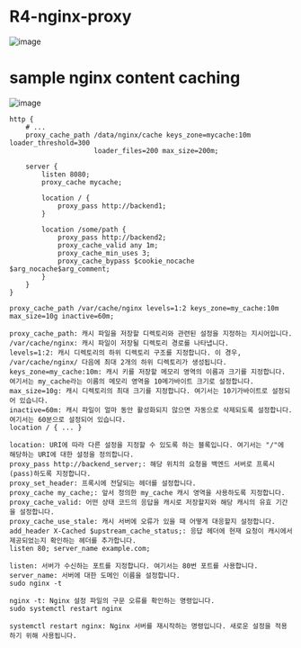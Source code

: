 # R4-nginx-proxy
![image](https://github.com/be01-4nd-mini-project-TEAM1/R4-nginx-proxy/assets/148875683/d47d6b5e-23dd-4b91-8432-210d7f2d1896)


# sample nginx content caching

![image](https://github.com/be01-4nd-mini-project-TEAM1/R4-nginx-proxy/assets/125641153/6d56f3ed-ff5b-4ec5-aa3a-0bba8770c159)

```
http {
    # ...
    proxy_cache_path /data/nginx/cache keys_zone=mycache:10m loader_threshold=300
                     loader_files=200 max_size=200m;

    server {
        listen 8080;
        proxy_cache mycache;

        location / {
            proxy_pass http://backend1;
        }

        location /some/path {
            proxy_pass http://backend2;
            proxy_cache_valid any 1m;
            proxy_cache_min_uses 3;
            proxy_cache_bypass $cookie_nocache $arg_nocache$arg_comment;
        }
    }
}
```
```
proxy_cache_path /var/cache/nginx levels=1:2 keys_zone=my_cache:10m max_size=10g inactive=60m;

proxy_cache_path: 캐시 파일을 저장할 디렉토리와 관련된 설정을 지정하는 지시어입니다.
/var/cache/nginx: 캐시 파일이 저장될 디렉토리 경로를 나타냅니다.
levels=1:2: 캐시 디렉토리의 하위 디렉토리 구조를 지정합니다. 이 경우, /var/cache/nginx/ 다음에 최대 2개의 하위 디렉토리가 생성됩니다.
keys_zone=my_cache:10m: 캐시 키를 저장할 메모리 영역의 이름과 크기를 지정합니다. 여기서는 my_cache라는 이름의 메모리 영역을 10메가바이트 크기로 설정합니다.
max_size=10g: 캐시 디렉토리의 최대 크기를 지정합니다. 여기서는 10기가바이트로 설정되어 있습니다.
inactive=60m: 캐시 파일이 얼마 동안 활성화되지 않으면 자동으로 삭제되도록 설정합니다. 여기서는 60분으로 설정되어 있습니다.
location / { ... }

location: URI에 따라 다른 설정을 지정할 수 있도록 하는 블록입니다. 여기서는 "/"에 해당하는 URI에 대한 설정을 정의합니다.
proxy_pass http://backend_server;: 해당 위치의 요청을 백엔드 서버로 프록시(pass)하도록 지정합니다.
proxy_set_header: 프록시에 전달되는 헤더를 설정합니다.
proxy_cache my_cache;: 앞서 정의한 my_cache 캐시 영역을 사용하도록 지정합니다.
proxy_cache_valid: 어떤 상태 코드의 응답을 캐시로 저장할지와 해당 캐시의 유효 기간을 설정합니다.
proxy_cache_use_stale: 캐시 서버에 오류가 있을 때 어떻게 대응할지 설정합니다.
add_header X-Cached $upstream_cache_status;: 응답 헤더에 현재 요청이 캐시에서 제공되었는지 확인하는 헤더를 추가합니다.
listen 80; server_name example.com;

listen: 서버가 수신하는 포트를 지정합니다. 여기서는 80번 포트를 사용합니다.
server_name: 서버에 대한 도메인 이름을 설정합니다.
sudo nginx -t

nginx -t: Nginx 설정 파일의 구문 오류를 확인하는 명령입니다.
sudo systemctl restart nginx

systemctl restart nginx: Nginx 서버를 재시작하는 명령입니다. 새로운 설정을 적용하기 위해 사용됩니다.
```


